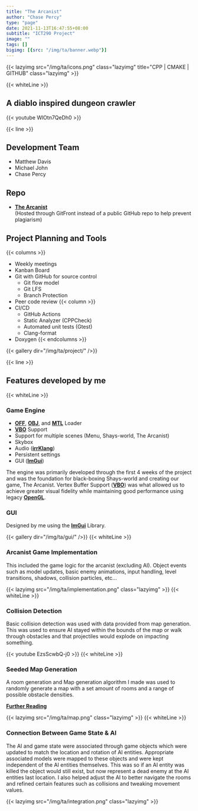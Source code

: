 ```yaml
---
title: "The Arcanist"
author: "Chase Percy"
type: "page"
date: 2021-11-13T16:47:55+08:00
subtitle: "ICT290 Project"
image: ""
tags: []
bigimg: [{src: "/img/ta/banner.webp"}]
---
```


{{< lazyimg src="/img/ta/icons.png" class="lazyimg" title="CPP | CMAKE | GITHUB" class="lazyimg" >}}

{{< whiteLine >}}

## A diablo inspired dungeon crawler

{{< youtube WlOtn7QeDh0 >}}

{{< line >}}

## Development Team
- Matthew Davis
- Michael John
- Chase Percy

## Repo
- __[The Arcanist](https://gitfront.io/r/cp-dev/10d5e1649dea095933feec282ec8865c5173d144/ICT290/)__  
(Hosted through GitFront instead of a public GitHub repo to help prevent plagiarism)

## Project Planning and Tools
{{< columns >}}
- Weekly meetings
- Kanban Board
- Git with GitHub for source control
  - Git flow model
  - Git LFS
  - Branch Protection
- Peer code review
{{< column >}}
- CI/CD
  - GitHub Actions
  - Static Analyzer (CPPCheck)
  - Automated unit tests (Gtest)
  - Clang-format
- Doxygen
{{< endcolumns >}}

{{< gallery dir="/img/ta/project/" />}}

{{< line >}}

## Features developed by me

{{< whiteLine >}}

### Game Engine
- __[OFF](https://en.wikipedia.org/wiki/OFF_(file_format))__, __[OBJ](https://en.wikipedia.org/wiki/Wavefront_.obj_file)__, and __[MTL](https://en.wikipedia.org/wiki/Wavefront_.obj_file#Material_template_library)__ Loader
- __[VBO](https://en.wikipedia.org/wiki/Vertex_buffer_object)__ Support
- Support for multiple scenes (Menu, Shays-world, The Arcanist)
- Skybox
- Audio (__[irrKlang](https://www.ambiera.com/irrklang/)__)
- Persistent settings
- GUI (__[ImGui](https://github.com/ocornut/imgui)__)

The engine was primarily developed through the first 4 weeks of the project and was the foundation for
black-boxing Shays-world and creating our game, The Arcanist. Vertex Buffer Support (__[VBO](https://en.wikipedia.org/wiki/Vertex_buffer_object)__)
was what allowed us to achieve greater visual fidelity while maintaining good performance using legacy __[OpenGL](https://www.khronos.org/opengl/wiki/History_of_OpenGL)__.

### GUI
Designed by me using the __[ImGui](https://github.com/ocornut/imgui)__ Library. 

{{< gallery dir="/img/ta/gui/" />}}
{{< whiteLine >}}

### Arcanist Game Implementation
This included the game logic for the arcanist (excluding AI). Object events such as model updates, basic enemy
animations, input handling, level transitions, shadows, collision particles, etc...

{{< lazyimg src="/img/ta/implementation.png" class="lazyimg" >}}
{{< whiteLine >}}

### Collision Detection
Basic collision detection was used with data provided from map generation. This was used to ensure AI stayed within
the bounds of the map or walk through obstacles and that projectiles would explode on impacting something. 

{{< youtube EzsScwbQ-j0  >}}
{{< whiteLine >}}

### Seeded Map Generation
A room generation and Map generation algorithm I made was used to randomly generate a map with a set amount of rooms
and a range of possible obstacle densities.

__[Further Reading](http://localhost:1313/post/map-generation/)__

{{< lazyimg src="/img/ta/map.png" class="lazyimg" >}}
{{< whiteLine >}}

### Connection Between Game State & AI  
The AI and game state were associated through game objects which were updated to match the location
and rotation of AI entities. Appropriate associated models were mapped to these objects and were kept
independent of the AI entities themselves. This was so if an AI entity was killed the object would
still exist, but now represent a dead enemy at the AI entities last location. I also helped adjust the AI to better
navigate the rooms and refined certain features such as collisions and tweaking movement values.

{{< lazyimg src="/img/ta/integration.png" class="lazyimg" >}}
